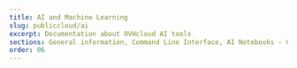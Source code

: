 ```yaml
---
title: AI and Machine Learning
slug: publiccloud/ai
excerpt: Documentation about OVHcloud AI tools
sections: General information, Command Line Interface, AI Notebooks - Guides, AI Notebooks - Tutorials, AI Training - Guides, AI Training - Tutorials, AI Deploy - Guides, AI Deploy - Tutorials
order: 06
---
```

